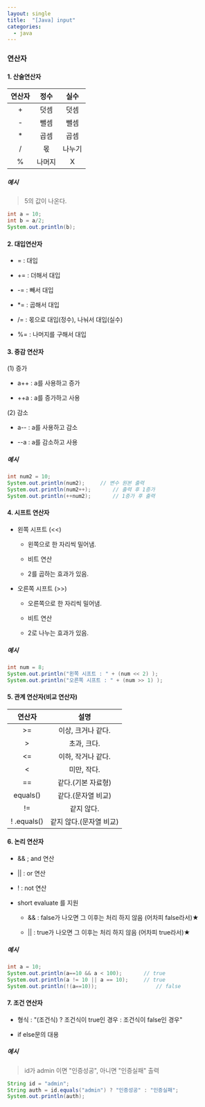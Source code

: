 ```yaml
---
layout: single
title:  "[Java] input"
categories:
  - java
---
```



### 연산자 


#### 1. 산술연산자

|연산자|정수|실수|
|:---:|:---:|:---:|
| + |덧셈|덧셈|
| - |뺄셈|뺄셈|
| * |곱셈|곱셈|
| / |몫|나누기|
| % |나머지|X|

##### 예시

> 5의 값이 나온다.

```java
int a = 10;
int b = a/2;
System.out.println(b);
```
 

#### 2. 대입연산자

- =  : 대입

- += : 더해서 대입

- -= : 빼서 대입

-	\*= : 곱해서 대입

- /= : 몫으로 대입(정수), 나눠서 대입(실수)

- %= : 나머지를 구해서 대입


#### 3. 증감 연산자

(1) 증가

  - a++ : a를 사용하고 증가

  - ++a : a를 증가하고 사용

(2) 감소

  - a-- : a를 사용하고 감소

  - --a : a를 감소하고 사용


##### 예시

```java
int num2 = 10;
System.out.println(num2);	  // 변수 원본 출력
System.out.println(num2++);       // 출력 후 1증가
System.out.println(++num2);       // 1증가 후 출력
```

#### 4. 시프트 연산자

- 왼쪽 시프트 (<<)

  - 왼쪽으로 한 자리씩 밀어냄.
  
  - 비트 연산
  
  - 2를 곱하는 효과가 있음.

- 오른쪽 시프트 (>>)

  - 오른쪽으로 한 자리씩 밀어냄.
  
  - 비트 연산
  
  - 2로 나누는 효과가 있음.

##### 예시

```java
int num = 8;
System.out.println("왼쪽 시프트 : " + (num << 2) );
System.out.println("오른쪽 시프트 : " + (num >> 1) );
```

#### 5. 관계 연산자(비교 연산자)

|연산자|설명|
|:---:|:---:|
| >= |이상, 크거나 같다.|
| > |초과, 크다.|
| <= |이하, 작거나 같다.|
| < |미만, 작다.|
| == |같다.(기본 자료형)|
| equals() |같다.(문자열 비교)|
| != |같지 않다.|
| ! .equals() |같지 않다.(문자열 비교)|


#### 6. 논리 연산자

- && ; and 연산  

- || : or 연산

- ! : not 연산

- short evaluate 를 지원

  - && : false가 나오면 그 이후는 처리 하지 않음 (어차피 false라서)★

  - || : true가 나오면 그 이후는 처리 하지 않음 (어차피 true라서)★

##### 예시

```java
int a = 10;
System.out.println(a==10 && a < 100);		// true
System.out.println(a != 10 || a == 10);		// true
System.out.println(!(a==10));	            	// false
```

#### 7. 조건 연산자
 
- 형식 : "(조건식) ? 조건식이 true인 경우 : 조건식이 false인 경우"

- if else문의 대용

##### 예시

> id가 admin 이면 "인증성공", 아니면 "인증실패" 출력

```java
String id = "admin";
String auth = id.equals("admin") ? "인증성공" : "인증실패";
System.out.println(auth);
```
